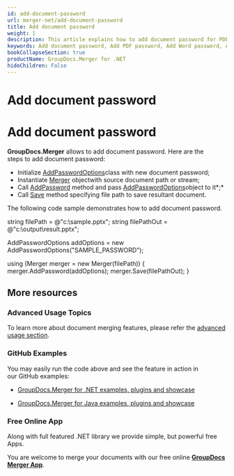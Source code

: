 ```yaml
---
id: add-document-password
url: merger-net/add-document-password
title: Add document password
weight: 1
description: This article explains how to add document password for PDF, Word, Excel, PowerPoint and  other file types using GroupDocs.Merger for .NET.
keywords: Add document password, Add PDF password, Add Word password, Add Excel password, Add PowerPoint password
bookCollapseSection: true
productName: GroupDocs.Merger for .NET
hideChildren: False
---
```


# Add document password



# Add document password 

**GroupDocs.Merger** allows to add document password. Here are the steps to add document password:

*   Initialize [AddPasswordOptions](https://apireference.groupdocs.com/net/merger/groupdocs.merger.domain.options/addpasswordoptions)class with new document password;
*   Instantiate [Merger](https://apireference.groupdocs.com/net/merger/groupdocs.merger/merger) objectwith source document path or stream;
*   Call [AddPassword](https://apireference.groupdocs.com/net/merger/groupdocs.merger/merger/methods/addpassword) method and pass [AddPasswordOptions](https://apireference.groupdocs.com/net/merger/groupdocs.merger.domain.options/addpasswordoptions)object to it*;*
*   Call [Save](https://apireference.groupdocs.com/net/merger/groupdocs.merger.merger/save/methods/1) method specifying file path to save resultant document.

The following code sample demonstrates how to add document password.

string filePath = @"c:\\sample.pptx";
string filePathOut = @"c:\\output\\result.pptx";

AddPasswordOptions addOptions = new AddPasswordOptions("SAMPLE\_PASSWORD");

using (Merger merger = new Merger(filePath))
{
    merger.AddPassword(addOptions);
    merger.Save(filePathOut);
}

## More resources

### Advanced Usage Topics 

To learn more about document merging features, please refer the [advanced usage section](Advanced%2Busage.html).

### GitHub Examples 

You may easily run the code above and see the feature in action in our GitHub examples:

*   [GroupDocs.Merger for .NET examples, plugins and showcase](https://github.com/groupdocs-merger/GroupDocs.Merger-for-.NET)
    
*   [GroupDocs.Merger for Java examples, plugins and showcase](https://github.com/groupdocs-merger/GroupDocs.Merger-for-Java)
    

### Free Online App 

Along with full featured .NET library we provide simple, but powerful free Apps.

You are welcome to merge your documents with our free online **[GroupDocs Merger App](https://products.groupdocs.app/merger)**.

